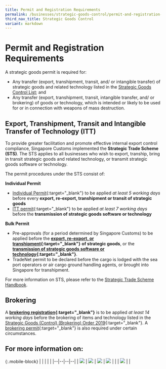```yaml
---
title: Permit and Registration Requirements
permalink: /businesses/strategic-goods-control/permit-and-registration-requirements/
third_nav_title: Strategic Goods Control
variant: markdown
---
```

# Permit and Registration Requirements

A strategic goods permit is required for:

-  Any transfer (export, transhipment, transit, and/ or intangible transfer) of strategic goods and related technology listed in the [Strategic Goods Control List](/businesses/strategic-goods-control/strategic-goods-control-list); and
-   Any transfer (export, transhipment, transit, intangible transfer, and/ or brokering) of goods or technology, which is intended or likely to be used for or in connection with weapons of mass destruction.

## Export, Transhipment, Transit and Intangible Transfer of Technology (ITT)

To provide greater facilitation and promote effective internal export control compliance, Singapore Customs implemented the  **Strategic Trade Scheme (STS)**. The STS applies to all businesses who wish to export, tranship, bring in transit strategic goods and related technology, or transmit strategic goods software or technology.

The permit procedures under the STS consist of:

**Individual Permit**

-   [Individual Permit](/individual-permit-export-transhipment-and-transit){:target="_blank"}  to be applied  _at least 5 working days_  before every  **export, re-export, transhipment or transit of strategic goods**
-   [ITT permit](/businesses/strategic-goods-control/permit-and-registration-requirements/intangible-transfer-of-technology-itt){:target="_blank"}  to be applied  _at least 7 working days_  before the  **transmission of strategic goods software or technology**

**Bulk Permit**

-   Pre-approvals (for a period determined by Singapore Customs) to be applied before the  **[export, re-export, or transhipment](/businesses/strategic-goods-control/permit-and-registration-requirements/bulk-permit-export-transhipment-and-intangible-transfer-of-technology){:target="_blank"}** **of strategic goods**, or the  **[transmission of strategic goods software or technology](/businesses/strategic-goods-control/permit-and-registration-requirements/intangible-transfer-of-technology-itt){:target="_blank"}**.
-   TradeNet permit to be declared before the cargo is lodged with the sea port operators or air cargo ground handling agents, or brought into Singapore for transhipment.

For more information on STS, please refer to the [Strategic Trade Scheme Handbook](/files/businesses/seb/STS_Handbook___updated_19_Aug_2024.pdf).

## Brokering

A  **[brokering registration](/businesses/strategic-goods-control/permit-and-registration-requirements/brokering){:target="_blank"}** is to be applied _at least 14 working days_  before the brokering of items and technology listed in the  [Strategic Goods (Control) (Brokering) Order 2019](https://sso.agc.gov.sg/SL/SGCA2002-S534-2019?DocDate=20190801=20190801){:target="_blank"}. A  [brokering permit](/businesses/strategic-goods-control/permit-and-registration-requirements/brokering){:target="_blank"}  is also required under certain circumstances.


## For more information on:

{:.mobile-block}
|  |  |  |  |
|--|--|--|--|
| [![](/images/sgc/prr1.jpg)](/individual-permit-export-transhipment-and-transit) | [![](/images/sgc/prr2.jpg)](/businesses/strategic-goods-control/permit-and-registration-requirements/bulk-permit-export-transhipment-and-intangible-transfer-of-technology) | [![](/images/sgc/prr3.jpg)](/businesses/strategic-goods-control/permit-and-registration-requirements/intangible-transfer-of-technology-itt) |  [![](/images/sgc/prr4.jpg)](/businesses/strategic-goods-control/permit-and-registration-requirements/brokering) |  |
| [![](/images/sgc/prr5.jpg)](/businesses/strategic-goods-control/permit-and-registration-requirements/preliminary-advice-for-strategic-goods-transaction) |  |